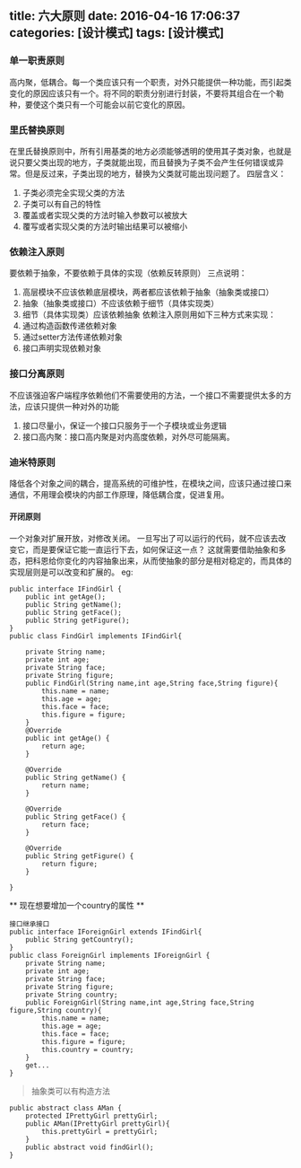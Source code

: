 title: 六大原则
date: 2016-04-16 17:06:37
categories: [设计模式]
tags: [设计模式]
---
### 单一职责原则
高内聚，低耦合。每一个类应该只有一个职责，对外只能提供一种功能，而引起类变化的原因应该只有一个。将不同的职责分别进行封装，不要将其组合在一个勒种，要使这个类只有一个可能会以前它变化的原因。
### 里氏替换原则
在里氏替换原则中，所有引用基类的地方必须能够透明的使用其子类对象，也就是说只要父类出现的地方，子类就能出现，而且替换为子类不会产生任何错误或异常。但是反过来，子类出现的地方，替换为父类就可能出现问题了。
四层含义：
1. 子类必须完全实现父类的方法
2. 子类可以有自己的特性
3. 覆盖或者实现父类的方法时输入参数可以被放大
4. 覆写或者实现父类的方法时输出结果可以被缩小
### 依赖注入原则
要依赖于抽象，不要依赖于具体的实现（依赖反转原则）
三点说明：
1. 高层模块不应该依赖底层模块，两者都应该依赖于抽象（抽象类或接口）
2. 抽象（抽象类或接口）不应该依赖于细节（具体实现类）
3. 细节（具体实现类）应该依赖抽象
依赖注入原则用如下三种方式来实现：
1. 通过构造函数传递依赖对象
2. 通过setter方法传递依赖对象
3. 接口声明实现依赖对象
### 接口分离原则
不应该强迫客户端程序依赖他们不需要使用的方法，一个接口不需要提供太多的方法，应该只提供一种对外的功能
1. 接口尽量小，保证一个接口只服务于一个子模块或业务逻辑
2. 接口高内聚：接口高内聚是对内高度依赖，对外尽可能隔离。
### 迪米特原则
降低各个对象之间的耦合，提高系统的可维护性，在模块之间，应该只通过接口来通信，不用理会模块的内部工作原理，降低耦合度，促进复用。
#### 开闭原则
一个对象对扩展开放，对修改关闭。
一旦写出了可以运行的代码，就不应该去改变它，而是要保证它能一直运行下去，如何保证这一点？ 这就需要借助抽象和多态，把科恩给你变化的内容抽象出来，从而使抽象的部分是相对稳定的，而具体的实现层则是可以改变和扩展的。
eg:
```
public interface IFindGirl {
	public int getAge();
	public String getName();
	public String getFace();
	public String getFigure();
}
public class FindGirl implements IFindGirl{

	private String name;
	private int age;
	private String face;
	private String figure;
	public FindGirl(String name,int age,String face,String figure){
		this.name = name;
		this.age = age;
		this.face = face;
		this.figure = figure;
	}
	@Override
	public int getAge() {
		return age;
	}

	@Override
	public String getName() {
		return name;
	}

	@Override
	public String getFace() {
		return face;
	}

	@Override
	public String getFigure() {
		return figure;
	}

}
```
** 现在想要增加一个country的属性 **
```
接口继承接口
public interface IForeignGirl extends IFindGirl{
	public String getCountry();
}
public class ForeignGirl implements IForeignGirl {
	private String name;
	private int age;
	private String face;
	private String figure;
	private String country;
	public ForeignGirl(String name,int age,String face,String figure,String country){
		this.name = name;
		this.age = age;
		this.face = face;
		this.figure = figure;
		this.country = country;
	}
	get...
}

```

> 抽象类可以有构造方法
```
public abstract class AMan {
	protected IPrettyGirl prettyGirl;
	public AMan(IPrettyGirl prettyGirl){
		this.prettyGirl = prettyGirl;
	}
	public abstract void findGirl();
}
```
